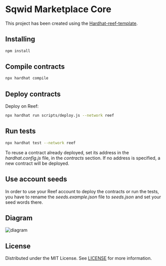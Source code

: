 # Sqwid Marketplace Core

This project has been created using the [Hardhat-reef-template](https://github.com/anukulpandey/reef-hardhat-example).

## Installing

```bash
npm install
```

## Compile contracts

```bash
npx hardhat compile
```

## Deploy contracts

Deploy on Reef:

```bash
npx hardhat run scripts/deploy.js --network reef
```

## Run tests

```bash
npx hardhat test --network reef
```

To reuse a contract already deployed, set its address in the _hardhat.config.js_ file, in the _contracts_ section. If no address is specified, a new contract will be deployed.

## Use account seeds

In order to use your Reef account to deploy the contracts or run the tests, you have to rename the _seeds.example.json_ file to _seeds.json_ and set your seed words there.

## Diagram

![diagram](sqwid-diagram-v02.png)

## License

Distributed under the MIT License. See [LICENSE](LICENSE) for more information.
